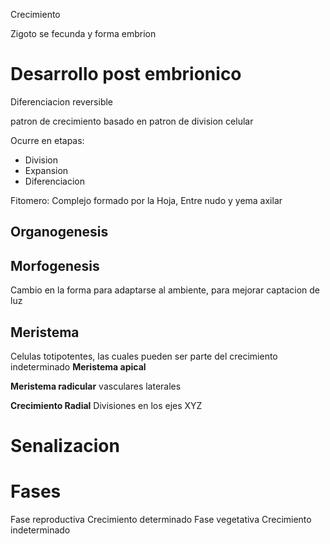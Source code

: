 
Crecimiento

Zigoto se fecunda y forma embrion

# Desarrollo post embrionico

Diferenciacion reversible

patron de crecimiento basado en patron de division celular

Ocurre en etapas:
- Division
- Expansion
- Diferenciacion

Fitomero:
Complejo formado por la Hoja, Entre nudo y  yema axilar

## Organogenesis

## Morfogenesis
Cambio en la forma para adaptarse al ambiente, para mejorar captacion de luz
## Meristema
Celulas totipotentes, las cuales pueden ser parte del crecimiento indeterminado
**Meristema apical**

**Meristema radicular**
vasculares 
laterales

**Crecimiento Radial**
Divisiones en los ejes XYZ   

# Senalizacion
 
# Fases
Fase reproductiva
	Crecimiento determinado
Fase vegetativa
	Crecimiento indeterminado